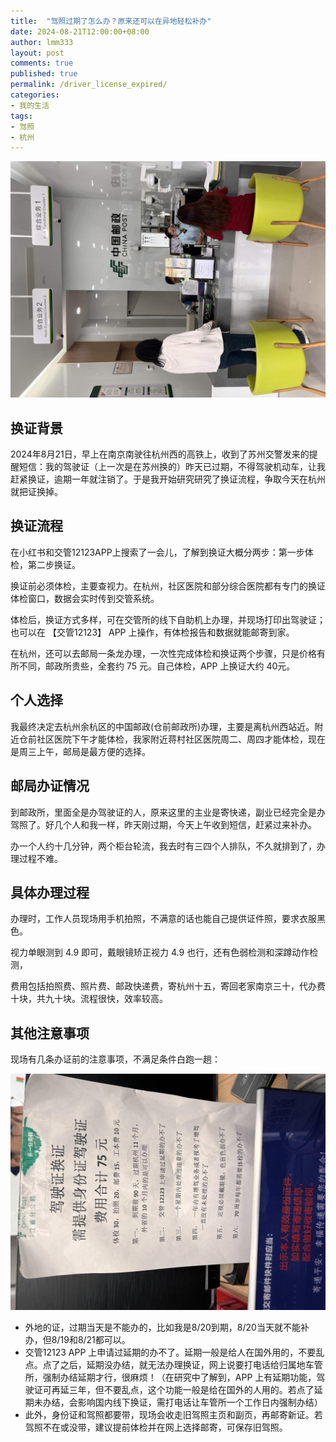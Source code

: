 ```yaml
---
title:  "驾照过期了怎么办？原来还可以在异地轻松补办"
date: 2024-08-21T12:00:00+08:00
author: lmm333
layout: post
comments: true
published: true
permalink: /driver_license_expired/
categories:
- 我的生活
tags:
- 驾照
- 杭州
---
```

![02_post.JPG](../images/2024/2024-08-21-driver_license_expired/02_post.JPG)
## 换证背景
2024年8月21日，早上在南京南驶往杭州西的高铁上，收到了苏州交警发来的提醒短信：我的驾驶证（上一次是在苏州换的）昨天已过期，不得驾驶机动车，让我赶紧换证，逾期一年就注销了。于是我开始研究研究了换证流程，争取今天在杭州就把证换掉。

<!--more-->

## 换证流程
在小红书和交管12123APP上搜索了一会儿，了解到换证大概分两步：第一步体检，第二步换证。

换证前必须体检，主要查视力。在杭州，社区医院和部分综合医院都有专门的换证体检窗口，数据会实时传到交管系统。

体检后，换证方式多样，可在交管所的线下自助机上办理，并现场打印出驾驶证；也可以在 【交管12123】 APP 上操作，有体检报告和数据就能邮寄到家。

在杭州，还可以去邮局一条龙办理，一次性完成体检和换证两个步骤，只是价格有所不同，邮政所贵些，全套约 75 元。自己体检，APP 上换证大约 40元。

## 个人选择
我最终决定去杭州余杭区的中国邮政(仓前邮政所)办理，主要是离杭州西站近。附近仓前社区医院下午才能体检，我家附近蒋村社区医院周二、周四才能体检，现在是周三上午，邮局是最方便的选择。

## 邮局办证情况
到邮政所，里面全是办驾驶证的人，原来这里的主业是寄快递，副业已经完全是办驾照了。好几个人和我一样，昨天刚过期，今天上午收到短信，赶紧过来补办。

办一个人约十几分钟，两个柜台轮流，我去时有三四个人排队，不久就排到了，办理过程不难。

## 具体办理过程
办理时，工作人员现场用手机拍照，不满意的话也能自己提供证件照，要求衣服黑色。 

视力单眼测到 4.9 即可，戴眼镜矫正视力 4.9 也行，还有色弱检测和深蹲动作检测，

费用包括拍照费、照片费、邮政快递费，寄杭州十五，寄回老家南京三十，代办费十块，共九十块。流程很快，效率较高。

## 其他注意事项
现场有几条办证前的注意事项，不满足条件白跑一趟：

![01_info.JPG](../images/2024/2024-08-21-driver_license_expired/01_info.JPG)

- 外地的证，过期当天是不能办的，比如我是8/20到期，8/20当天就不能补办，但8/19和8/21都可以。
- 交管12123 APP 上申请过延期的办不了。延期一般是给人在国外用的，不要乱点。点了之后，延期没办结，就无法办理换证，网上说要打电话给归属地车管所，强制办结延期才行，很麻烦！（在研究中了解到，APP 上有延期功能，驾驶证可再延三年，但不要乱点，这个功能一般是给在国外的人用的。若点了延期未办结，会影响国内线下换证，需打电话让车管所一个工作日内强制办结）
- 此外，身份证和驾照都要带，现场会收走旧驾照主页和副页，再邮寄新证。若驾照不在或没带，建议提前体检并在网上选择邮寄，可保存旧驾照。